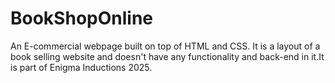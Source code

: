 # BookShopOnline

An E-commercial webpage built on top of HTML and CSS. It is a layout of a book selling website and doesn't have any functionality and back-end in it.It is part of Enigma Inductions 2025.

